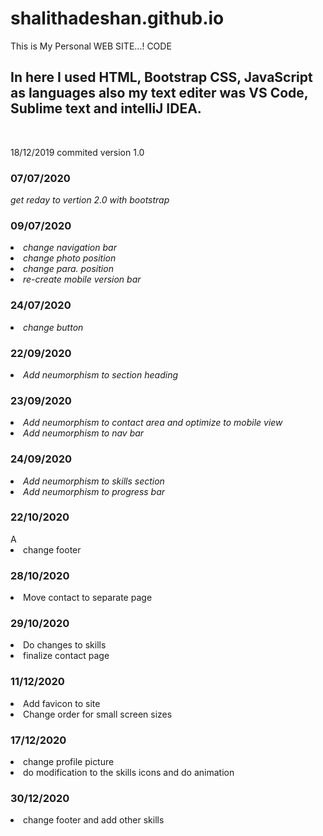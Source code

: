 # shalithadeshan.github.io
This is My Personal WEB SITE...! CODE 


<h2>In here I used HTML, Bootstrap CSS, JavaScript as languages also my text editer was VS Code, Sublime text and intelliJ IDEA.</h2>
<br>

<P>18/12/2019 commited version 1.0</P>

<h3>07/07/2020</h3>
<em>get reday to vertion 2.0 with bootstrap</em>

<h3>09/07/2020</h3>
<li><em>change navigation bar</em></li>
<li><em>change photo position</em></li>
<li><em>change para. position</em></li>
<li><em>re-create mobile version bar</em></li>

<h3>24/07/2020</h3>
<li><em>change button</em></li>

<h3>22/09/2020</h3>
<li><em>Add neumorphism to section heading</em></li>

<h3>23/09/2020</h3>
<li><em>Add neumorphism to contact area and optimize to mobile view</em></li>
<li><em>Add neumorphism to nav bar</em></li>

<h3>24/09/2020</h3>
<li><em>Add neumorphism to skills section</em></li>
<li><em>Add neumorphism to progress bar</em></li>

<h3>22/10/2020</h3>A
<li>change footer</li>

<h3>28/10/2020</h3>
<Li>Move contact to separate page</Li>

<h3>29/10/2020</h3>
<li>Do changes to skills</li>
<li>finalize contact page</li>

<h3>11/12/2020</h3>
<li>Add favicon to site</li>
<li>Change order for small screen sizes</li>

<h3>17/12/2020</h3>
<li>change profile picture</li>
<li>do modification to the skills icons and do animation</li>

<h3>30/12/2020</h3>
<li>change footer and add other skills</li>